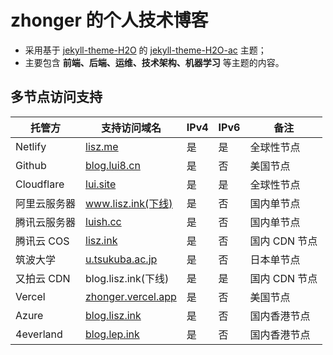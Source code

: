 # zhonger 的个人技术博客

- 采用基于 [jekyll-theme-H2O](https://github.com/kaeyleo/jekyll-theme-H2O) 的 [jekyll-theme-H2O-ac](https://github.com/zhonger/jekyll-theme-H2O-ac) 主题；
- 主要包含 **前端、后端、运维、技术架构、机器学习** 等主题的内容。

## 多节点访问支持

| 托管方 | 支持访问域名 | IPv4 | IPv6 | 备注 |
| ------------- | ------------- | ------------- | ------------- | ------------- |
| Netlify | [lisz.me](https://lisz.me) | 是 | 是 | 全球性节点 |
| Github | [blog.lui8.cn](https://blog.lui8.cn) | 是 | 否 | 美国节点 |
| Cloudflare| [lui.site](https://lui.site) | 是 | 是 | 全球性节点 |
| 阿里云服务器 | www.lisz.ink(下线) | 是 | 否 | 国内单节点 |
| 腾讯云服务器 | [luish.cc](https://luish.cc) | 是 | 否 | 国内单节点 |
| 腾讯云 COS | [lisz.ink](https://lisz.ink) | 是 | 否 | 国内 CDN 节点 |
| 筑波大学 | [u.tsukuba.ac.jp](https://www.u.tsukuba.ac.jp/~s2036012/) | 是 | 否 | 日本单节点 |
| 又拍云 CDN | blog.lisz.ink(下线) | 是 | 是 | 国内 CDN 节点 |
| Vercel | [zhonger.vercel.app](https://zhonger.vercel.app) | 是 | 否 | 美国节点 |
| Azure | [blog.lisz.ink](https://blog.lisz.ink) | 是 | 否 | 国内香港节点 |
| 4everland | [blog.lep.ink](https://blog.lep.ink) | 是 | 否 | 国内香港节点 |